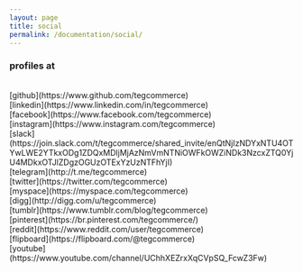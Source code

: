```yaml
---
layout: page
title: social
permalink: /documentation/social/
---
```


### profiles at
<br>
[github](https://www.github.com/tegcommerce)
<br>
[linkedin](https://www.linkedin.com/in/tegcommerce)
<br>
[facebook](https://www.facebook.com/tegcommerce)
<br>
[instagram](https://www.instagram.com/tegcommerce)
<br>
[slack](https://join.slack.com/t/tegcommerce/shared_invite/enQtNjIzNDYxNTU4OTYwLWE2YTkxODg1ZDQxMDljMjAzNmVmNTNiOWFkOWZiNDk3NzcxZTQ0YjU4MDkxOTJlZDgzOGUzOTExYzUzNTFhYjI)
<br>
[telegram](http://t.me/tegcommerce)
<br>
[twitter](https://twitter.com/tegcommerce)
<br>
[myspace](https://myspace.com/tegcommerce)
<br>
[digg](http://digg.com/u/tegcommerce)
<br>
[tumblr](https://www.tumblr.com/blog/tegcommerce)
<br>
[pinterest](https://br.pinterest.com/tegcommerce/)
<br>
[reddit](https://www.reddit.com/user/tegcommerce)
<br>
[flipboard](https://flipboard.com/@tegcommerce)
<br>
[youtube](https://www.youtube.com/channel/UChhXEZrxXqCVpSQ_FcwZ3Fw)